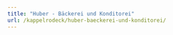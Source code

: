 ```yaml
---
title: "Huber - Bäckerei und Konditorei"
url: /kappelrodeck/huber-baeckerei-und-konditorei/
---
```

